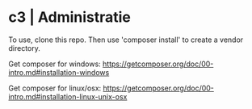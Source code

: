 # c3 | Administratie

To use, clone this repo.
Then use 'composer install' to create a vendor directory.

Get composer for windows:
https://getcomposer.org/doc/00-intro.md#installation-windows

Get composer for linux/osx:
https://getcomposer.org/doc/00-intro.md#installation-linux-unix-osx
